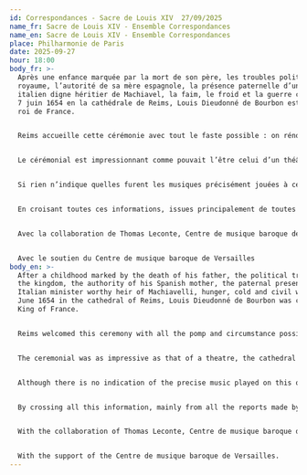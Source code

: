 ```yaml
---
id: Correspondances - Sacre de Louis XIV  27/09/2025
name_fr: Sacre de Louis XIV - Ensemble Correspondances
name_en: Sacre de Louis XIV - Ensemble Correspondances
place: Philharmonie de Paris
date: 2025-09-27
hour: 18:00
body_fr: >-
  Après une enfance marquée par la mort de son père, les troubles politiques du
  royaume, l’autorité de sa mère espagnole, la présence paternelle d’un ministre
  italien digne héritier de Machiavel, la faim, le froid et la guerre civile, le
  7 juin 1654 en la cathédrale de Reims, Louis Dieudonné de Bourbon est sacré
  roi de France.


  Reims accueille cette cérémonie avec tout le faste possible : on rénove d’urgence les rues, on prépare des logements pour la grande assemblée qui s’annonce, on restaure des ponts, on achemine toutes sortes de victuailles, de meubles, de tapisseries… Reims sera pour quelques jours le centre d’un royaume qui se reconstruit autour du jeune roi de 16 ans.


  Le cérémonial est impressionnant comme pouvait l’être celui d’un théâtre, la cathédrale de Reims est apprêtée de tapisseries, tapis, tribunes, et d’un trône sur le jubé ; tous les grands du royaume de France, mais aussi les souverains d’Europe, sont présents et dès l’aube installés à leur place. Tous avaient en tête ce *Ballet royal de la Nuit*, en février 1653, dont la splendeur inouïe avait consacré « le plus grand roi du monde » dans les esprits. À ce couronnement symbolique et profane, répond maintenant ce véritable sacre devant Dieu : les ors, les machines et les costumes laissent place à la mise en scène du trône, de la somptueuse couronne, de l’hermine, du sceptre et de la main de justice, aux processions des plus prestigieux personnages du royaume, accompagnés de volées de cloches et de sonneries de hautbois.


  Si rien n’indique quelles furent les musiques précisément jouées à cette occasion, on peut retracer au fil d’une minutieuse enquête un grand nombre d’indices : le déroulement de la cérémonie, les textes chantés, les différents corps de musique présents, les instruments mobilisés, le nombre des interprètes, leur emplacement dans la cathédrale et les types de musique.


  En croisant toutes ces informations, issues principalement de toutes les relations faites par les contemporains, officielles ou non, parfois extrêmement détaillées, avec les sources musicales de ce temps, notamment le Manuscrit Deslauriers et le Manuscrit de Tours, nous proposons aujourd’hui, avec l’aide précieuse du musicologue Thomas Leconte, un sacre de Louis XIV en musique, ouvrant les oreilles du mélomane du XXIè siècle sur des trésors de polyphonies des temps passés.


  Avec la collaboration de Thomas Leconte, Centre de musique baroque de Versailles (pôle recherche du CMBV, équipe du CESR – UMR7323).


  Avec le soutien du Centre de musique baroque de Versailles
body_en: >-
  After a childhood marked by the death of his father, the political troubles of
  the kingdom, the authority of his Spanish mother, the paternal presence of an
  Italian minister worthy heir of Machiavelli, hunger, cold and civil war, on 7
  June 1654 in the cathedral of Reims, Louis Dieudonné de Bourbon was crowned
  King of France.


  Reims welcomed this ceremony with all the pomp and circumstance possible: the streets were urgently renovated, accommodation was prepared for the great assembly that was about to take place, bridges were restored, and all sorts of victuals, furniture and tapestries were transported... Reims was to be the centre of a kingdom that was being rebuilt around the young 16-year-old king for several days.


  The ceremonial was as impressive as that of a theatre, the cathedral of Reims was decorated with tapestries, carpets, stands and a throne on the rood screen; all the great men of the kingdom of France, but also the sovereigns of Europe, were present and installed in their places at dawn. They all had in mind the Royal Ballet of the Night, in February 1653, whose unprecedented splendour had consecrated "the greatest king in the world" in people's minds. This symbolic and secular coronation was now replaced by a real coronation before God: the gold, the machines and the costumes gave way to the staging of the throne, the sumptuous crown, the ermine, the sceptre and the hand of justice, and the processions of the most prestigious figures in the kingdom, accompanied by volleys of bells and the ringing of oboes.


  Although there is no indication of the precise music played on this occasion, a large number of clues can be traced through a meticulous investigation: the course of the ceremony, the texts sung, the different musical groups present, the instruments used, the number of performers, their location in the cathedral and the types of music.


  By crossing all this information, mainly from all the reports made by contemporaries, official or not, sometimes extremely detailed, with the musical sources of that time, in particular the Deslauriers Manuscript and the Tours Manuscript, we propose today, with the precious help of the musicologist Thomas Leconte, a coronation of Louis XIV in music, opening the ears of the music lover of the XXIst century to treasures of polyphonies of past times.


  With the collaboration of Thomas Leconte, Centre de musique baroque de Versailles (CMBV research centre, CESR team - UMR7323).


  With the support of the Centre de musique baroque de Versailles.
---
```

